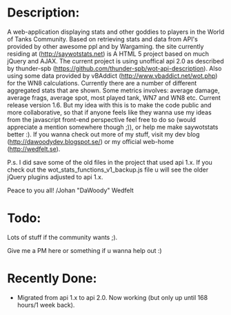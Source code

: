 Description:
==========================================================================
A web-application displaying stats and other goddies to players in the World of Tanks Community. Based on retrieving stats and data from API's provided by other awesome ppl and by Wargaming. the site currently residing at (http://saywotstats.net) is A HTML 5 project based on much jQuery and AJAX. The current project is using unoffical api 2.0 as described by thunder-spb (https://github.com/thunder-spb/wot-api-description). Also using some data provided by vBAddict (http://www.vbaddict.net/wot.php) for the WN8 calculations. Currently there are a number of different aggregated stats that are shown.
Some metrics involves: average damage, average frags, average spot, most played tank, WN7 and WN8 etc. Current release version 1.6.
But my idea with this is to make the code public and more collaborative, so that if anyone feels like they wanna use my ideas from the javascript front-end perspective feel free to do so (would appreciate a mention somewhere though ;)), or help me make saywotstats better :). If you wanna check out more of my stuff, visit my dev blog (http://dawoodydev.blogspot.se/) or my official web-home (http://wedfelt.se).

P.s. I did save some of the old files in the project that used api 1.x. If you check out the wot_stats_functions_v1_backup.js file u will see the older jQuery plugins adjusted to api 1.x.

Peace to you all!
/Johan "DaWoody" Wedfelt

Todo:
===========================================================================
Lots of stuff if the community wants ;).

Give me a PM here or something if u wanna help out :)


Recently Done:
==========================================================
* Migrated from api 1.x to api 2.0. Now working (but only up until 168 hours/1 week back).